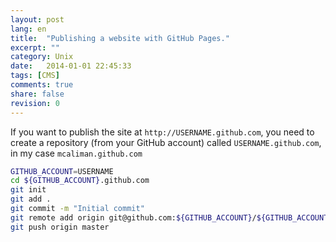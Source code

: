```yaml
---
layout: post
lang: en
title:  "Publishing a website with GitHub Pages."
excerpt: ""
category: Unix
date:   2014-01-01 22:45:33
tags: [CMS]
comments: true
share: false
revision: 0
---
```


If you want to publish the site at `http://USERNAME.github.com`, you need to create a repository (from your GitHub account) 
called `USERNAME.github.com`, in my case `mcaliman.github.com`

```bash
GITHUB_ACCOUNT=USERNAME
cd ${GITHUB_ACCOUNT}.github.com
git init
git add .
git commit -m "Initial commit"
git remote add origin git@github.com:${GITHUB_ACCOUNT}/${GITHUB_ACCOUNT}.github.com.git
git push origin master
```




